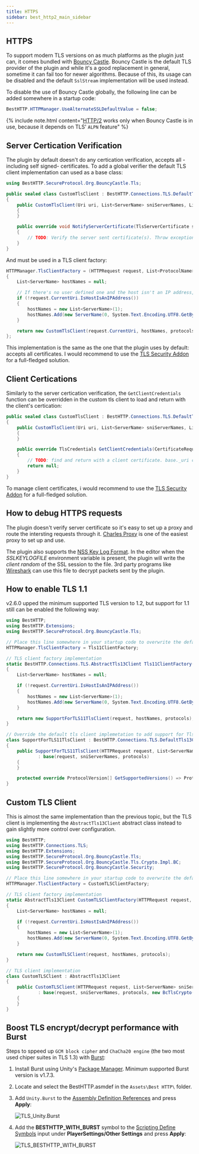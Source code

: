 ```yaml
---
title: HTTPS
sidebar: best_http2_main_sidebar
---
```


## HTTPS

To support modern TLS versions on as much platforms as the plugin just can, it comes bundled with [Bouncy Castle](https://github.com/bcgit/bc-csharp/). Bouncy Castle is the default TLS provider of the plugin and while it's a good replacement in general, sometime it can fail too for newer algorithms. Because of this, its usage can be disabled and the default `SslStream` implementation will be used instead.

To disable the use of Bouncy Castle globally, the following line can be added somewhere in a startup code:

```csharp
BestHTTP.HTTPManager.UseAlternateSSLDefaultValue = false;
```

{% include note.html content="[HTTP/2](HTTP2.md) works only when Bouncy Castle is in use, because it depends on TLS' `ALPN` feature" %}

## Server Certication Verification

The plugin by default doesn't do any certication verification, accepts all -including self signed- certificates. To add a global verifier the default TLS client implementation can used as a base class:

```csharp
using BestHTTP.SecureProtocol.Org.BouncyCastle.Tls;

public sealed class CustomTlsClient : BestHTTP.Connections.TLS.DefaultTls13Client
{
    public CustomTlsClient(Uri uri, List<ServerName> sniServerNames, List<ProtocolName> protocols) : base(uri, sniServerNames, protocols)
    {
    }

    public override void NotifyServerCertificate(TlsServerCertificate serverCertificate)
    {
        // TODO: Verify the server sent certificate(s). Throw exceptions when invalid.
    }
}
```

And must be used in a TLS client factory:
```csharp
HTTPManager.TlsClientFactory = (HTTPRequest request, List<ProtocolName> protocols) =>
{
    List<ServerName> hostNames = null;

    // If there's no user defined one and the host isn't an IP address, add the default one
    if (!request.CurrentUri.IsHostIsAnIPAddress())
    {
        hostNames = new List<ServerName>(1);
        hostNames.Add(new ServerName(0, System.Text.Encoding.UTF8.GetBytes(request.CurrentUri.Host)));
    }

    return new CustomTlsClient(request.CurrentUri, hostNames, protocols);
};
```

This implementation is the same as the one that the plugin uses by default: accepts all certificates. I would recommend to use the [TLS Security Addon](https://assetstore.unity.com/packages/tools/network/best-http-2-tls-security-addon-184441?aid=1101lfX8E) for a full-fledged solution.

## Client Certications

Similarly to the server certication verification, the `GetClientCredentials` function can be overridden in the custom tls client to load and return with the client's certication:

```csharp
public sealed class CustomTlsClient : BestHTTP.Connections.TLS.DefaultTls13Client
{
    public CustomTlsClient(Uri uri, List<ServerName> sniServerNames, List<ProtocolName> protocols) : base(uri, sniServerNames, protocols)
    {
    }

    public override TlsCredentials GetClientCredentials(CertificateRequest certificateRequest)
    {
        // TODO: find and return with a client certificate. base._uri contains the original uri the plugin trying to connect to.
        return null;
    }
}
```

To manage client certificates, i would recommend to use the [TLS Security Addon](https://assetstore.unity.com/packages/tools/network/best-http-2-tls-security-addon-184441?aid=1101lfX8E) for a full-fledged solution.

## How to debug HTTPS requests

The plugin doesn't verify server certificate so it's easy to set up a proxy and route the intersting requests through it. [Charles Proxy](https://www.charlesproxy.com) is one of the easiest proxy to set up and use.

The plugin also supports the [NSS Key Log Format](https://developer.mozilla.org/en-US/docs/Mozilla/Projects/NSS/Key_Log_Format). In the editor when the *SSLKEYLOGFILE* environment variable is present, the plugin will write the *client random* of the SSL session to the file. 3rd party programs like [Wireshark](https://wiki.wireshark.org/TLS) can use this file to decrypt packets sent by the plugin.

## How to enable TLS 1.1

v2.6.0 upped the minimum supported TLS version to 1.2, but support for 1.1 still can be enabled the following way:

```csharp
using BestHTTP;
using BestHTTP.Extensions;
using BestHTTP.SecureProtocol.Org.BouncyCastle.Tls;

// Place this line somewhere in your startup code to overwrite the default factory method
HTTPManager.TlsClientFactory = Tls11ClientFactory;

// TLS client factory implementation
static BestHTTP.Connections.TLS.AbstractTls13Client Tls11ClientFactory(HTTPRequest request, List<ProtocolName> protocols)
{
    List<ServerName> hostNames = null;

    if (!request.CurrentUri.IsHostIsAnIPAddress())
    {
        hostNames = new List<ServerName>(1);
        hostNames.Add(new ServerName(0, System.Text.Encoding.UTF8.GetBytes(request.CurrentUri.Host)));
    }

    return new SupportForTLS11TlsClient(request, hostNames, protocols);
}

// Override the default tls client implemetation to add support for Tls v1.1
class SupportForTLS11TlsClient : BestHTTP.Connections.TLS.DefaultTls13Client
{
    public SupportForTLS11TlsClient(HTTPRequest request, List<ServerName> sniServerNames, List<ProtocolName> protocols)
            : base(request, sniServerNames, protocols)
    {
    }

    protected override ProtocolVersion[] GetSupportedVersions() => ProtocolVersion.TLSv13.DownTo(ProtocolVersion.TLSv11);
}
```

## Custom TLS Client

This is almost the same implementation than the previous topic, but the TLS client is implementing the `AbstractTls13Client` abstract class instead to gain slightly more control over configuration.

```csharp
using BestHTTP;
using BestHTTP.Connections.TLS;
using BestHTTP.Extensions;
using BestHTTP.SecureProtocol.Org.BouncyCastle.Tls;
using BestHTTP.SecureProtocol.Org.BouncyCastle.Tls.Crypto.Impl.BC;
using BestHTTP.SecureProtocol.Org.BouncyCastle.Security;

// Place this line somewhere in your startup code to overwrite the default factory method
HTTPManager.TlsClientFactory = CustomTLSClientFactory;

// TLS client factory implementation
static AbstractTls13Client CustomTLSClientFactory(HTTPRequest request, List<ProtocolName> protocols)
{
    List<ServerName> hostNames = null;

    if (!request.CurrentUri.IsHostIsAnIPAddress())
    {
        hostNames = new List<ServerName>(1);
        hostNames.Add(new ServerName(0, System.Text.Encoding.UTF8.GetBytes(request.CurrentUri.Host)));
    }

    return new CustomTLSClient(request, hostNames, protocols);
}

// TLS client implementation
class CustomTLSClient : AbstractTls13Client
{
    public CustomTLSClient(HTTPRequest request, List<ServerName> sniServerNames, List<ProtocolName> protocols)
            : base(request, sniServerNames, protocols, new BcTlsCrypto(new SecureRandom()))
    {
    }
}
```

## Boost TLS encrypt/decrypt performance with Burst

Steps to sppeed up `GCM block cipher` and `ChaCha20 engine` (the two most used chiper suites in TLS 1.3) with [Burst](https://docs.unity3d.com/Packages/com.unity.burst@1.7/manual/index.html):
1. Install Burst using Unity's [Package Manager](https://docs.unity3d.com/Manual/upm-ui.html). Minimum supported Burst version is v1.7.3.
2. Locate and select the BestHTTP.asmdef in the `Assets\Best HTTP\` folder.
3. Add `Unity.Burst` to the [Assembly Definition References](https://docs.unity3d.com/Manual/class-AssemblyDefinitionReferenceImporter.html) and press **Apply**:
	
	![TLS_Unity.Burst](media/TLS_Unity.Burst.png)	
4. Add the **BESTHTTP_WITH_BURST** symbol to the [Scripting Define Symbols](https://docs.unity3d.com/Manual/PlatformDependentCompilation.html) input under **PlayerSettings/Other Settings** and press **Apply**:
	
	![TLS_BESTHTTP_WITH_BURST](media/TLS_BESTHTTP_WITH_BURST.png)